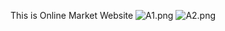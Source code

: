 This is Online Market Website
![A1.png]({{site.baseurl}}//A1.png)
![A2.png]({{site.baseurl}}/A2.png)




